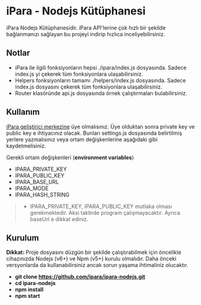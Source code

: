 iPara - Nodejs Kütüphanesi
===================

iPara Nodejs Kütüphanesidir. iPara API'lerine çok hızlı bir şekilde bağlanmanızı sağlayan bu projeyi indirip hızlıca inceliyebilirsiniz.

## Notlar

- iPara ile ilgili fonksiyonların hepsi ./ipara/index.js dosyasında. Sadece index.js yi çekerek tüm fonksiyonlara ulaşabilirsiniz.
- Helpers fonksiyonların tamamı ./helpers/index.js dosyasında. Sadece index.js dosyasını çekerek tüm fonksiyonlara ulaşabilirsiniz.
- Router klasöründe api.js dosyasında örnek çalıştırmaları bulabilirsiniz. 

## Kullanım

[iPara geliştirici merkezine](http://iguide.codevist.com) üye olmalısınız.  Üye olduktan sonra private key ve public key e ihtiyacınız olacak. Bunları settings.js dosyasında belirtilmiş yerlere yazmalısınız veya ortam değişkenlerine aşağıdaki gibi kaydetmelisiniz.

Gerekli ortam değişkenleri (**environment variables**)

- IPARA_PRIVATE_KEY
- IPARA_PUBLIC_KEY
- IPARA_BASE_URL
- IPARA_MODE
- IPARA_HASH_STRING

>- IPARA_PRIVATE_KEY, IPARA_PUBLIC_KEY mutlaka olması gerekmektedir. Aksi taktirde program çalışmayacaktır. Ayrıca baseUrl e dikkat ediniz.

## Kurulum

**Dikkat:** Proje dosyasını düzgün bir şekilde çalıştırabilmek için öncelikle cihazınızda Nodejs (v6+) ve Npm (v5+) kurulu olmalıdır. Daha önceki versyonlarda da kullanabilirsiniz ancak sorun yaşama ihtimaliniz olucaktır.

- **git clone https://github.com/ipara/ipara-nodejs.git**
- **cd ipara-nodejs**
- **npm install**
- **npm start**

